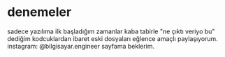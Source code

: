 # denemeler
sadece yazılıma ilk başladığım zamanlar kaba tabirle "ne çıktı veriyo bu" dediğim kodcuklardan ibaret eski dosyaları eğlence amaçlı paylaşıyorum.
instagram: @bilgisayar.engineer sayfama beklerim.
